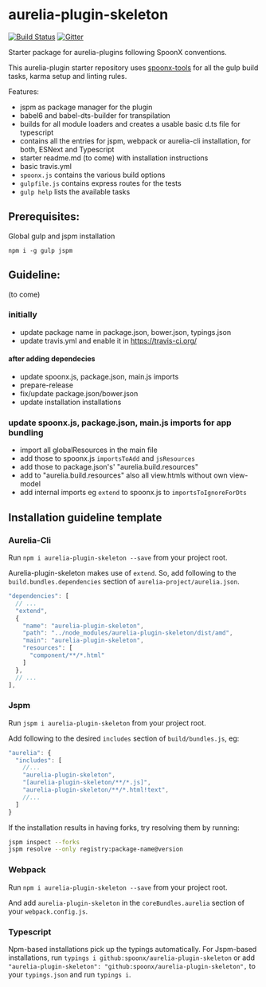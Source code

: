 # aurelia-plugin-skeleton

[![Build Status](https://travis-ci.org/SpoonX/aurelia-plugin-skeleton.svg)](https://travis-ci.org/SpoonX/aurelia-plugin-skeleton)
[![Gitter](https://img.shields.io/gitter/room/nwjs/nw.js.svg?maxAge=2592000?style=plastic)](https://gitter.im/SpoonX/Dev)

Starter package for aurelia-plugins following SpoonX conventions.

This aurelia-plugin starter repository uses [spoonx-tools](https://github.com/SpoonX/spoonx-tools) for all the gulp build tasks, karma setup and linting rules.

Features:
* jspm as package manager for the plugin
* babel6 and babel-dts-builder for transpilation 
* builds for all module loaders and creates a usable basic d.ts file for typescript
* contains all the entries for jspm, webpack or aurelia-cli installation, for both, ESNext and Typescript
* starter readme.md (to come) with installation instructions 
* basic travis.yml
* `spoonx.js` contains the various build options
* `gulpfile.js` contains express routes for the tests
* `gulp help` lists the available tasks

## Prerequisites:

Global gulp and jspm installation

`npm i -g gulp jspm`

## Guideline:
(to come)

### initially
* update package name in package.json, bower.json, typings.json
* update travis.yml and enable it in https://travis-ci.org/

#### after adding dependecies
* update spoonx.js, package.json, main.js imports
* prepare-release 
* fix/update package.json/bower.json
* update installation installations

### update spoonx.js, package.json, main.js imports for app bundling
* import all globalResources in the main file
* add those to spoonx.js `importsToAdd` and `jsResources`
* add those to package.json's' "aurelia.build.resources"
* add to "aurelia.build.resources" also all view.htmls without own view-model
* add internal imports eg `extend` to spoonx.js to `importsToIgnoreForDts`

## Installation guideline template

### Aurelia-Cli

Run `npm i aurelia-plugin-skeleton --save` from your project root.

Aurelia-plugin-skeleton makes use of `extend`. So, add following to the `build.bundles.dependencies` section of `aurelia-project/aurelia.json`.

```js
"dependencies": [
  // ...
  "extend",
  {
    "name": "aurelia-plugin-skeleton",
    "path": "../node_modules/aurelia-plugin-skeleton/dist/amd",
    "main": "aurelia-plugin-skeleton",
    "resources": [
      "component/**/*.html"
    ]
  },
  // ...
],
```

### Jspm

Run `jspm i aurelia-plugin-skeleton` from your project root.

Add following to the desired `includes` section of `build/bundles.js`, eg:

```js
"aurelia": {
  "includes": [
    //...
    "aurelia-plugin-skeleton",
    "[aurelia-plugin-skeleton/**/*.js]",
    "aurelia-plugin-skeleton/**/*.html!text",
    //...
  ]
}
```

If the installation results in having forks, try resolving them by running:

```sh
jspm inspect --forks
jspm resolve --only registry:package-name@version
```

### Webpack

Run `npm i aurelia-plugin-skeleton --save` from your project root.

And add `aurelia-plugin-skeleton` in the `coreBundles.aurelia` section of your `webpack.config.js`.

### Typescript

Npm-based installations pick up the typings automatically. For Jspm-based installations, run `typings i github:spoonx/aurelia-plugin-skeleton` or add `"aurelia-plugin-skeleton": "github:spoonx/aurelia-plugin-skeleton",` to your `typings.json` and run `typings i`.
